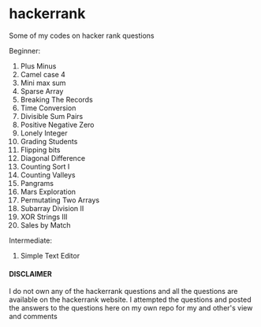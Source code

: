 # hackerrank
Some of my codes on hacker rank questions

Beginner:
1) Plus Minus
2) Camel case 4
3) Mini max sum
4) Sparse Array
5) Breaking The Records
6) Time Conversion
7) Divisible Sum Pairs
8) Positive Negative Zero
9) Lonely Integer
10) Grading Students
11) Flipping bits
12) Diagonal Difference
13) Counting Sort I
14) Counting Valleys
15) Pangrams
16) Mars Exploration
17) Permutating Two Arrays
18) Subarray Division II
19) XOR Strings III
20) Sales by Match

Intermediate:
1) Simple Text Editor


#### DISCLAIMER
I do not own any of the hackerrank questions and all the questions are available on the hackerrank website. I attempted the questions and posted the answers to the questions here on my own repo for my and other's view and comments
